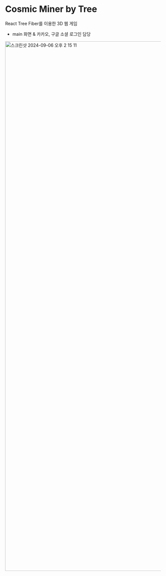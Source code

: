 # Cosmic Miner by Tree   
React Tree Fiber를 이용한 3D 웹 게임   
* main 화면 & 카카오, 구글 소셜 로그인 담당   
<img width="1708" alt="스크린샷 2024-09-06 오후 2 15 11" src="https://github.com/user-attachments/assets/b85fb9ad-fa93-43da-9bf1-719176020208">
